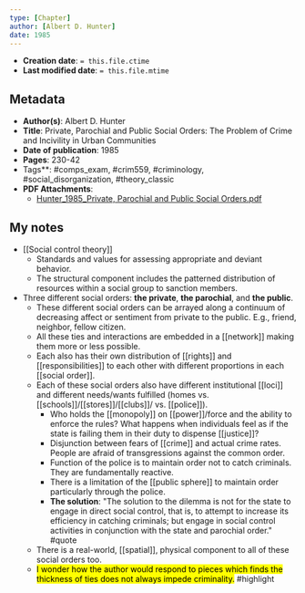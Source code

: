 ```yaml
---
type: [Chapter]
author: [Albert D. Hunter]
date: 1985
---
```


* **Creation date**: `= this.file.ctime`
* **Last modified date**: `= this.file.mtime`

## Metadata

* **Author(s)**: Albert D. Hunter
* **Title**: Private, Parochial and Public Social Orders: The Problem of Crime and Incivility in Urban Communities
* **Date of publication**: 1985
* **Pages**: 230-42
* Tags**: #comps_exam, #crim559, #criminology, #social_disorganization, #theory_classic
* **PDF Attachments**:
  * [Hunter_1985_Private, Parochial and Public Social Orders.pdf](zotero://open-pdf/library/items/KKL55QFC)

## My notes

* [[Social control theory]]
	* Standards and values for assessing appropriate and deviant behavior.
	* The structural component includes the patterned distribution of resources within a social group to sanction members.
* Three different social orders: **the private**, **the parochial**, and **the public**.
	* These different social orders can be arrayed along a continuum of decreasing affect or sentiment from private to the public. E.g., friend, neighbor, fellow citizen.
	* All these ties and interactions are embedded in a [[network]] making them more or less possible.
	* Each also has their own distribution of [[rights]] and [[responsibilities]] to each other with different proportions in each [[social order]].
	* Each of these social orders also have different institutional [[loci]] and different needs/wants fulfilled (homes vs. [[schools]]/[[stores]]/[[clubs]]/ vs. [[police]]).
		* Who holds the [[monopoly]] on [[power]]/force and the ability to enforce the rules? What happens when individuals feel as if the state is failing them in their duty to dispense [[justice]]?
		* Disjunction between fears of [[crime]] and actual crime rates. People are afraid of transgressions against the common order.
		* Function of the police is to maintain order not to catch criminals. They are fundamentally reactive.
		* There is a limitation of the [[public sphere]] to maintain order particularly through the police.
		* **The solution**: "The solution to the dilemma is not for the state to engage in direct social control, that is, to attempt to increase its efficiency in catching criminals; but engage in social control activities in conjunction with the state and parochial order." #quote
	* There is a real-world, [[spatial]], physical component to all of these social orders too.
	* <mark>I wonder how the author would respond to pieces which finds the thickness of ties does not always impede criminality.</mark> #highlight 

